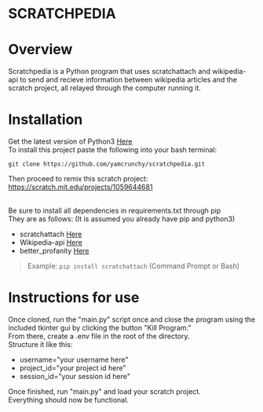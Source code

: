 # SCRATCHPEDIA

# Overview

Scratchpedia is a Python program that uses scratchattach and wikipedia-api to send and recieve information between wikipedia articles and the scratch project, all relayed through the computer running it.

# Installation

Get the latest version of Python3 [Here](https://www.python.org/downloads/)<br>
To install this project paste the following into your bash terminal:

```
git clone https://github.com/yamcrunchy/scratchpedia.git
```

Then proceed to remix this scratch project: https://scratch.mit.edu/projects/1059644681

<br> Be sure to install all dependencies in requirements.txt through pip<br>
They are as follows: (It is assumed you already have pip and python3)

- scratchattach [Here](https://github.com/TimMcCool/scratchattach/)
- Wikipedia-api [Here](https://github.com/martin-majlis/Wikipedia-API)
- better_profanity [Here](https://github.com/snguyenthanh/better_profanity)

> Example: `pip install scratchattach` (Command Prompt or Bash)

# Instructions for use

Once cloned, run the "main.py" script once and close the program using the included tkinter gui by clicking the button "Kill Program."<br>
From there, create a .env file in the root of the directory. <br>Structure it like this:

- username="your username here"
- project_id="your project id here"
- session_id="your session id here"

Once finished, run "main.py" and load your scratch project.  
Everything should now be functional.
